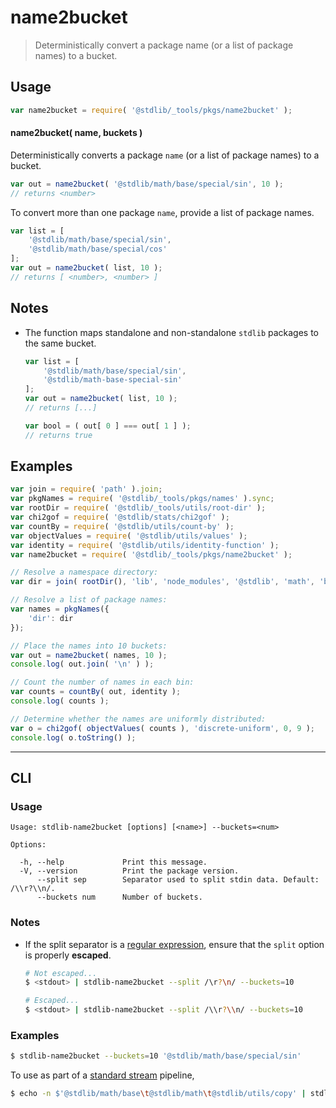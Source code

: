 <!--

@license Apache-2.0

Copyright (c) 2022 The Stdlib Authors.

Licensed under the Apache License, Version 2.0 (the "License");
you may not use this file except in compliance with the License.
You may obtain a copy of the License at

   http://www.apache.org/licenses/LICENSE-2.0

Unless required by applicable law or agreed to in writing, software
distributed under the License is distributed on an "AS IS" BASIS,
WITHOUT WARRANTIES OR CONDITIONS OF ANY KIND, either express or implied.
See the License for the specific language governing permissions and
limitations under the License.

-->

# name2bucket

> Deterministically convert a package name (or a list of package names) to a bucket.

<section class="usage">

## Usage

```javascript
var name2bucket = require( '@stdlib/_tools/pkgs/name2bucket' );
```

#### name2bucket( name, buckets )

Deterministically converts a package `name` (or a list of package names) to a bucket.

```javascript
var out = name2bucket( '@stdlib/math/base/special/sin', 10 );
// returns <number>
```

To convert more than one package `name`, provide a list of package names.

```javascript
var list = [
    '@stdlib/math/base/special/sin',
    '@stdlib/math/base/special/cos'
];
var out = name2bucket( list, 10 );
// returns [ <number>, <number> ]
```

</section>

<!-- /.usage -->

<section class="notes">

## Notes

-   The function maps standalone and non-standalone `stdlib` packages to the same bucket.

    ```javascript
    var list = [
        '@stdlib/math/base/special/sin',
        '@stdlib/math-base-special-sin'
    ];
    var out = name2bucket( list, 10 );
    // returns [...]

    var bool = ( out[ 0 ] === out[ 1 ] );
    // returns true
    ```

</section>

<!-- /.notes -->

<section class="examples">

## Examples

<!-- eslint no-undef: "error" -->

```javascript
var join = require( 'path' ).join;
var pkgNames = require( '@stdlib/_tools/pkgs/names' ).sync;
var rootDir = require( '@stdlib/_tools/utils/root-dir' );
var chi2gof = require( '@stdlib/stats/chi2gof' );
var countBy = require( '@stdlib/utils/count-by' );
var objectValues = require( '@stdlib/utils/values' );
var identity = require( '@stdlib/utils/identity-function' );
var name2bucket = require( '@stdlib/_tools/pkgs/name2bucket' );

// Resolve a namespace directory:
var dir = join( rootDir(), 'lib', 'node_modules', '@stdlib', 'math', 'base', 'special' );

// Resolve a list of package names:
var names = pkgNames({
    'dir': dir
});

// Place the names into 10 buckets:
var out = name2bucket( names, 10 );
console.log( out.join( '\n' ) );

// Count the number of names in each bin:
var counts = countBy( out, identity );
console.log( counts );

// Determine whether the names are uniformly distributed:
var o = chi2gof( objectValues( counts ), 'discrete-uniform', 0, 9 );
console.log( o.toString() );
```

</section>

<!-- /.examples -->

* * *

<section class="cli">

## CLI

<section class="usage">

### Usage

```text
Usage: stdlib-name2bucket [options] [<name>] --buckets=<num>

Options:

  -h, --help             Print this message.
  -V, --version          Print the package version.
      --split sep        Separator used to split stdin data. Default: /\\r?\\n/.
      --buckets num      Number of buckets.
```

</section>

<!-- /.usage -->

<section class="notes">

### Notes

-   If the split separator is a [regular expression][mdn-regexp], ensure that the `split` option is properly **escaped**.

    ```bash
    # Not escaped...
    $ <stdout> | stdlib-name2bucket --split /\r?\n/ --buckets=10

    # Escaped...
    $ <stdout> | stdlib-name2bucket --split /\\r?\\n/ --buckets=10
    ```

</section>

<!-- /.notes -->

<section class="examples">

### Examples

```bash
$ stdlib-name2bucket --buckets=10 '@stdlib/math/base/special/sin'
```

To use as part of a [standard stream][standard-stream] pipeline,

```bash
$ echo -n $'@stdlib/math/base\t@stdlib/math\t@stdlib/utils/copy' | stdlib-name2bucket --buckets=10 --split /\\t/
```

</section>

<!-- /.examples -->

</section>

<!-- /.cli -->

<!-- Section for related `stdlib` packages. Do not manually edit this section, as it is automatically populated. -->

<section class="related">

</section>

<!-- /.related -->

<!-- Section for all links. Make sure to keep an empty line after the `section` element and another before the `/section` close. -->

<section class="links">

[mdn-regexp]: https://developer.mozilla.org/en-US/docs/Web/JavaScript/Guide/Regular_Expressions

[standard-stream]: http://en.wikipedia.org/wiki/Pipeline_%28Unix%29

</section>

<!-- /.links -->
